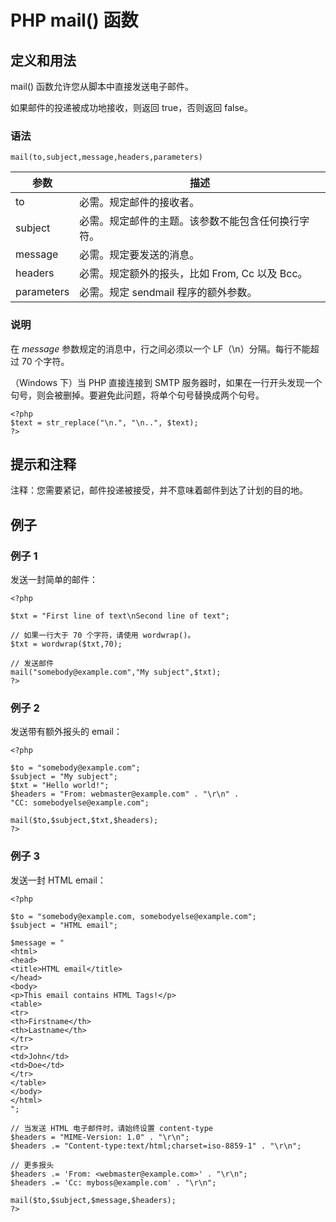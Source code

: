# PHP mail() 函数



## 定义和用法

mail() 函数允许您从脚本中直接发送电子邮件。

如果邮件的投递被成功地接收，则返回 true，否则返回 false。

### 语法

```
mail(to,subject,message,headers,parameters)
```

| 参数 | 描述 |
| --- | --- |
| to | 必需。规定邮件的接收者。 |
| subject | 必需。规定邮件的主题。该参数不能包含任何换行字符。 |
| message | 必需。规定要发送的消息。 |
| headers | 必需。规定额外的报头，比如 From, Cc 以及 Bcc。 |
| parameters | 必需。规定 sendmail 程序的额外参数。 |

### 说明

在 _message_ 参数规定的消息中，行之间必须以一个 LF（\n）分隔。每行不能超过 70 个字符。

（Windows 下）当 PHP 直接连接到 SMTP 服务器时，如果在一行开头发现一个句号，则会被删掉。要避免此问题，将单个句号替换成两个句号。

```
<?php
$text = str_replace("\n.", "\n..", $text);
?>
```

## 提示和注释

注释：您需要紧记，邮件投递被接受，并不意味着邮件到达了计划的目的地。

## 例子

### 例子 1

发送一封简单的邮件：

```
<?php

$txt = "First line of text\nSecond line of text";

// 如果一行大于 70 个字符，请使用 wordwrap()。
$txt = wordwrap($txt,70);

// 发送邮件
mail("somebody@example.com","My subject",$txt);
?>
```

### 例子 2

发送带有额外报头的 email：

```
<?php

$to = "somebody@example.com";
$subject = "My subject";
$txt = "Hello world!";
$headers = "From: webmaster@example.com" . "\r\n" .
"CC: somebodyelse@example.com";

mail($to,$subject,$txt,$headers);
?>
```

### 例子 3

发送一封 HTML email：

```
<?php

$to = "somebody@example.com, somebodyelse@example.com";
$subject = "HTML email";

$message = "
<html>
<head>
<title>HTML email</title>
</head>
<body>
<p>This email contains HTML Tags!</p>
<table>
<tr>
<th>Firstname</th>
<th>Lastname</th>
</tr>
<tr>
<td>John</td>
<td>Doe</td>
</tr>
</table>
</body>
</html>
";

// 当发送 HTML 电子邮件时，请始终设置 content-type
$headers = "MIME-Version: 1.0" . "\r\n";
$headers .= "Content-type:text/html;charset=iso-8859-1" . "\r\n";

// 更多报头
$headers .= 'From: <webmaster@example.com>' . "\r\n";
$headers .= 'Cc: myboss@example.com' . "\r\n";

mail($to,$subject,$message,$headers);
?>
```




